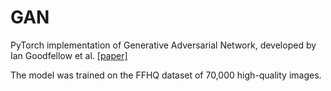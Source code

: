 # GAN
PyTorch implementation of Generative Adversarial Network, developed by Ian Goodfellow et al. [[paper]](https://arxiv.org/abs/1406.2661)

The model was trained on the FFHQ dataset of 70,000 high-quality images.



